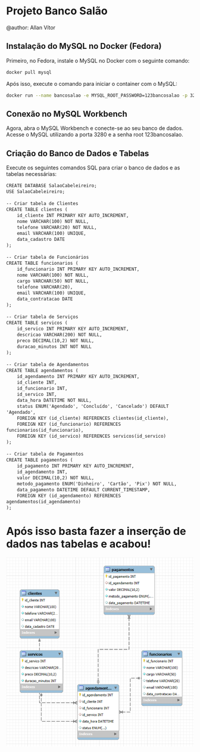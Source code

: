 # Projeto Banco Salão
@author: Allan Vítor

## Instalação do MySQL no Docker (Fedora)

Primeiro, no Fedora, instale o MySQL no Docker com o seguinte comando:

```bash
docker pull mysql
```

Após isso, execute o comando para iniciar o container com o MySQL:

```bash
docker run --name bancosalao -e MYSQL_ROOT_PASSWORD=123bancosalao -p 3280:3306 -v ~/dados-salao:/var/lib/mysql -d mysql:latest
```

## Conexão no MySQL Workbench
Agora, abra o MySQL Workbench e conecte-se ao seu banco de dados. Acesse o MySQL utilizando a porta 3280 e a senha root 123bancosalao.

## Criação do Banco de Dados e Tabelas
Execute os seguintes comandos SQL para criar o banco de dados e as tabelas necessárias:

````
CREATE DATABASE SalaoCabeleireiro;
USE SalaoCabeleireiro;

-- Criar tabela de Clientes
CREATE TABLE clientes (
    id_cliente INT PRIMARY KEY AUTO_INCREMENT,
    nome VARCHAR(100) NOT NULL,
    telefone VARCHAR(20) NOT NULL,
    email VARCHAR(100) UNIQUE,
    data_cadastro DATE
);

-- Criar tabela de Funcionários
CREATE TABLE funcionarios (
    id_funcionario INT PRIMARY KEY AUTO_INCREMENT,
    nome VARCHAR(100) NOT NULL,
    cargo VARCHAR(50) NOT NULL,
    telefone VARCHAR(20),
    email VARCHAR(100) UNIQUE,
    data_contratacao DATE 
);

-- Criar tabela de Serviços
CREATE TABLE servicos (
    id_servico INT PRIMARY KEY AUTO_INCREMENT,
    descricao VARCHAR(200) NOT NULL,
    preco DECIMAL(10,2) NOT NULL,
    duracao_minutos INT NOT NULL
);

-- Criar tabela de Agendamentos
CREATE TABLE agendamentos (
    id_agendamento INT PRIMARY KEY AUTO_INCREMENT,
    id_cliente INT,
    id_funcionario INT,
    id_servico INT,
    data_hora DATETIME NOT NULL,
    status ENUM('Agendado', 'Concluído', 'Cancelado') DEFAULT 'Agendado',
    FOREIGN KEY (id_cliente) REFERENCES clientes(id_cliente),
    FOREIGN KEY (id_funcionario) REFERENCES funcionarios(id_funcionario),
    FOREIGN KEY (id_servico) REFERENCES servicos(id_servico)
);

-- Criar tabela de Pagamentos
CREATE TABLE pagamentos (
    id_pagamento INT PRIMARY KEY AUTO_INCREMENT,
    id_agendamento INT,
    valor DECIMAL(10,2) NOT NULL,
    metodo_pagamento ENUM('Dinheiro', 'Cartão', 'Pix') NOT NULL,
    data_pagamento DATETIME DEFAULT CURRENT_TIMESTAMP,
    FOREIGN KEY (id_agendamento) REFERENCES agendamentos(id_agendamento)
);
````

# Após isso basta fazer a inserção de dados nas tabelas e acabou!
<div align="center">
<img src="diagramabanco.png">
</div>
